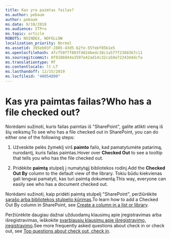 ```yaml
---
title: Kas yra paimtas failas?
ms.author: pebaum
author: pebaum
ms.date: 9/10/2018
ms.audience: ITPro
ms.topic: article
ROBOTS: NOINDEX, NOFOLLOW
localization_priority: Normal
ms.assetid: 395eb03f-2885-43d5-b2fe-55febf85b1e5
ms.openlocfilehash: 4fcf59f7f803f4824bedc38c1a57ff2368367c11
ms.sourcegitcommit: 0f0186044a3597e42ad14c32ca58e7224344dcfa
ms.translationtype: MT
ms.contentlocale: lt-LT
ms.lasthandoff: 12/15/2019
ms.locfileid: "40054890"
---
```

# <a name="who-has-a-file-checked-out"></a><span data-ttu-id="372a3-102">Kas yra paimtas failas?</span><span class="sxs-lookup"><span data-stu-id="372a3-102">Who has a file checked out?</span></span>

<span data-ttu-id="372a3-103">Norėdami sužinoti, kuris failas paimtas iš "SharePoint", galite atlikti vieną iš šių veiksmų:</span><span class="sxs-lookup"><span data-stu-id="372a3-103">To see who has a file checked out in SharePoint, you can do either one of the following steps:</span></span>
  
1. <span data-ttu-id="372a3-104">Užveskite pelės žymeklį virš **paimto** failo, kad pamatytumėte patarimą, nurodantį, kuris failas paimtas.</span><span class="sxs-lookup"><span data-stu-id="372a3-104">Hover over **Checked Out** to see a tooltip that tells you who has the file checked out.</span></span> 
    
2. <span data-ttu-id="372a3-105">Pridėkite **paimtą** stulpelį į numatytąjį bibliotekos rodinį.</span><span class="sxs-lookup"><span data-stu-id="372a3-105">Add the **Checked Out By** column to the default view of the library.</span></span> <span data-ttu-id="372a3-106">Tokiu būdu kiekvienas gali lengvai pamatyti, kas turi paimtą dokumentą.</span><span class="sxs-lookup"><span data-stu-id="372a3-106">This way, everyone can easily see who has a document checked out.</span></span> 
    
<span data-ttu-id="372a3-107">Norėdami sužinoti, kaip pridėti paimtą stulpelį "SharePoint", peržiūrėkite [sąrašo arba bibliotekos stulpelio kūrimas](https://go.microsoft.com/fwlink/?linkid=2019591).</span><span class="sxs-lookup"><span data-stu-id="372a3-107">To learn how to add a Checked Out By column in SharePoint, see [Create a column in a list or library](https://go.microsoft.com/fwlink/?linkid=2019591).</span></span> 
  
<span data-ttu-id="372a3-108">Peržiūrėkite daugiau dažnai užduodamų klausimų apie įregistravimas arba išregistravimas, ieškokite [svarbiausių klausimų apie išregistravimo, įregistravimo](https://go.microsoft.com/fwlink/?linkid=2018786).</span><span class="sxs-lookup"><span data-stu-id="372a3-108">See more frequently asked questions about check in or check out, see [Top questions about check out, check in](https://go.microsoft.com/fwlink/?linkid=2018786).</span></span>
  

